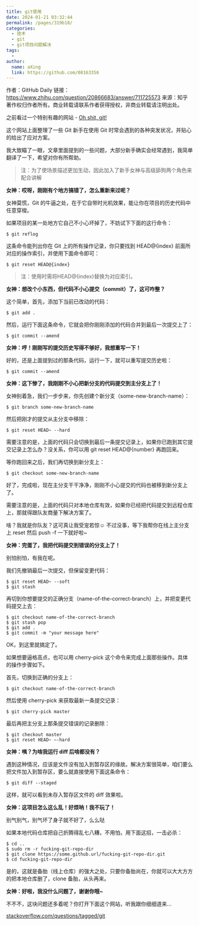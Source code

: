 ```yaml
---
title: git使用
date: 2024-01-21 03:32:44
permalink: /pages/319b18/
categories:
  - 技术
  - git
  - git项目问题解决
tags:
  - 
author: 
  name: aXing
  link: https://github.com/08163356
---
```

作者：GitHub Daily
链接：https://www.zhihu.com/question/20866683/answer/711725573
来源：知乎
著作权归作者所有。商业转载请联系作者获得授权，非商业转载请注明出处。



之前看过一个特别有趣的网站 - [Oh shit, git!](https://link.zhihu.com/?target=http%3A//ohshitgit.com/)

这个网站上面整理了一些 Git 新手在使用 Git 时常会遇到的各种突发状况，并贴心的给出了应对方案。

我大致瞄了一眼，文章里面提到的一些问题，大部分新手确实会经常遇到，我简单翻译了一下，希望对你有所帮助。

> 注：为了使场景描述更加生动，因此加入了新手女神与高级舔狗两个角色来配合讲解  

<!-- more -->


**女神：哎呀，刚刚有个地方搞错了，怎么重新来过呢？**

女神莫慌，Git 的牛逼之处，在于它自带时光机效果，能让你在项目的历史代码中任意穿梭。

如果项目的某一处地方它自己不小心坏掉了，不妨试下下面的这行命令：

```text
$ git reflog
```

这条命令能列出你在 Git 上的所有操作记录，你只要找到 HEAD@{index} 前面所对应的操作索引，并使用下面命令即可：

```text
$ git reset HEAD@{index}
```

> 注：使用时需将HEAD@{index}替换为对应索引。



**女神：想改个小东西，但代码不小心提交（commit）了，这可咋整？**

这个简单，首先，添加下当前已改动的代码：

```text
$ git add .
```

然后，运行下面这条命令，它就会把你刚刚添加的代码合并到最后一次提交上了：

```text
$ git commit --amend
```



**女神：哼！刚刚写的提交历史写得不够好，我想重写一下！**

好的，还是上面提到过的那条代码，运行一下，就可以重写提交历史啦：

```text
$ git commit --amend
```



**女神：这下惨了，我刚刚不小心把新分支的代码提交到主分支上了！**

女神别着急，我们一步步来，你先创建个新分支（some-new-branch-name）：

```text
$ git branch some-new-branch-name
```

然后把刚才的提交从主分支中移除：

```text
$ git reset HEAD~ --hard
```

需要注意的是，上面的代码只会切换到最后一条提交记录上，如果你已跑到其它提交记录上怎么办？没关系，你可以用 git reset HEAD@{number} 再跑回来。

等你跑回来之后，我们再切换到新分支上：

```text
$ git checkout some-new-branch-name
```

好了，完成啦，现在主分支干干净净，刚刚不小心提交的代码也被移到新分支上了。

需要注意的是，上面的代码只对本地仓库有效，如果你已经把代码提交到远程仓库上，那就得跟队友商量下解决方案了。

啥？我就是你队友？这可真让我受宠若惊☺️ 不过没事，等下我帮你在线上主分支上 reset 然后 push -f 一下就好啦~



**女神：完蛋了，我把代码提交到错误的分支上了！**

别怕别怕，有我在呢。

我们先撤销最后一次提交，但保留变更代码：

```text
$ git reset HEAD~ --soft
$ git stash
```

再切到你想要提交的正确分支（name-of-the-correct-branch）上，并把变更代码提交上去：

```text
$ git checkout name-of-the-correct-branch
$ git stash pop
$ git add .
$ git commit -m "your message here"
```

OK，到这里就搞定了。

如果想要逼格高点，也可以用 cherry-pick 这个命令来完成上面那些操作。具体的操作步骤如下。

首先，切换到正确的分支上：

```text
$ git checkout name-of-the-correct-branch
```

然后使用 cherry-pick 来获取最新一条提交记录：

```text
$ git cherry-pick master
```

最后再把主分支上那条提交错误的记录删除：

```text
$ git checkout master
$ git reset HEAD~ —-hard
```



**女神：咦？为啥我运行 diff 后啥都没有？**

遇到这种情况，应该是文件没有加入到暂存区的缘故。解决方案很简单，咱们要么把文件加入到暂存区，要么就直接使用下面这条命令：

```text
$ git diff --staged
```

这样，就可以看到未存入暂存区文件的 diff 效果啦。



**女神：这项目怎么这么乱！好烦呐！我不玩了！**

别气别气，别气坏了身子就不好了，么么哒  

如果本地代码仓库把自己折腾得乱七八糟，不用怕，用下面这招，一击必杀：

```text
$ cd ..
$ sudo rm -r fucking-git-repo-dir
$ git clone https://some.github.url/fucking-git-repo-dir.git
$ cd fucking-git-repo-dir
```

是的，这就是备胎（线上仓库）的强大之处，只要你备胎尚在，你就可以大大方方的把本地仓库删了，clone 备胎，从头再来。



**女神：好啦，我没什么问题了，谢谢你哦~**

不不不，这块问题还多着呢？你打开下面这个网站，听我跟你细细道来…

[stackoverflow.com/questions/tagged/git](https://link.zhihu.com/?target=https%3A//stackoverflow.com/questions/tagged/git)

